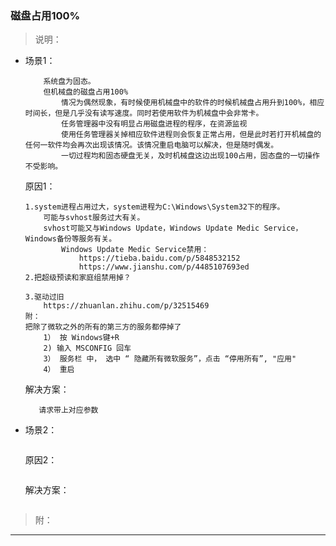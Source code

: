 ### 磁盘占用100%

>说明：
 * 场景1： 
    ```
        系统盘为固态。
		但机械盘的磁盘占用100%
			情况为偶然现象，有时候使用机械盘中的软件的时候机械盘占用升到100%，相应时间长，但是几乎没有读写速度。同时若使用软件为机械盘中会非常卡。
			任务管理器中没有明显占用磁盘进程的程序，在资源监视
			使用任务管理器关掉相应软件进程则会恢复正常占用，但是此时若打开机械盘的任何一软件均会再次出现该情况。该情况重启电脑可以解决，但是随时偶发。
			一切过程均和固态硬盘无关，及时机械盘这边出现100占用，固态盘的一切操作不受影响。
    ```   
    原因1：    
    ```
    1.system进程占用过大，system进程为C:\Windows\System32下的程序。
		可能与svhost服务过大有关。
		svhost可能又与Windows Update，Windows Update Medic Service，Windows备份等服务有关。
			Windows Update Medic Service禁用：
				https://tieba.baidu.com/p/5848532152
				https://www.jianshu.com/p/4485107693ed
	2.把超级预读和家庭组禁用掉？

	3.驱动过旧
		https://zhuanlan.zhihu.com/p/32515469
	附：
	把除了微软之外的所有的第三方的服务都停掉了
		1） 按 Windows键+R
		2) 输入 MSCONFIG 回车
		3） 服务栏 中， 选中 “ 隐藏所有微软服务”，点击 “停用所有”, "应用"
		4） 重启
	```
    解决方案：
     ```
        请求带上对应参数
     ```
 * 场景2：    
      ```
      ```
    原因2：    
     ```
     ```
    解决方案：
      ```
      ```   
>附： 
- - -
